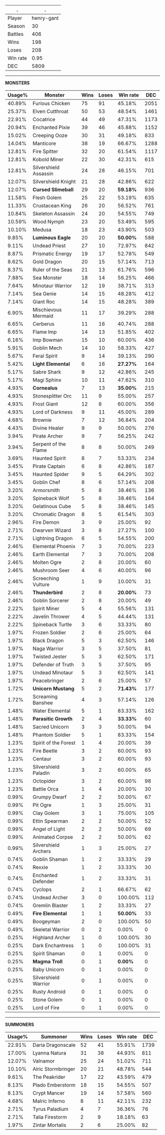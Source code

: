 .|.
|-|-
Player|henry-gant
Season|30
Battles|406
Wins|198
Loses|208
Win rate|0.95
DEC|5809

---
**MONSTERS**

Usage%|Monster|Wins|Loses|Win rate|DEC|
-|-|-|-|-|-|
40.89%|Furious Chicken|75|91|45.18%|2051|
25.37%|Elven Cutthroat|50|53|48.54%|1461|
22.91%|Cocatrice|44|49|47.31%|1173|
20.94%|Enchanted Pixie|39|46|45.88%|1152|
15.02%|Creeping Ooze|30|31|49.18%|833|
14.04%|Manticore|38|19|66.67%|1288|
12.81%|Fire Spitter|32|20|61.54%|1117|
12.81%|Kobold Miner|22|30|42.31%|615|
12.81%|Silvershield Assassin|24|28|46.15%|701|
12.07%|Silvershield Knight|21|28|42.86%|622|
12.07%|**Cursed Slimeball**|29|20|**59.18%**|936|
11.58%|Flesh Golem|25|22|53.19%|635|
11.33%|Crustacean King|26|20|56.52%|761|
10.84%|Skeleton Assassin|24|20|54.55%|749|
10.59%|Wood Nymph|23|20|53.49%|595|
10.10%|Medusa|18|23|43.90%|503|
9.85%|**Luminous Eagle**|20|20|**50.00%**|588|
9.11%|Undead Priest|27|10|72.97%|842|
8.87%|Prismatic Energy|19|17|52.78%|549|
8.62%|Gold Dragon|20|15|57.14%|713|
8.37%|Ruler of the Seas|21|13|61.76%|596|
7.88%|Sea Monster|18|14|56.25%|466|
7.64%|Minotaur Warrior|12|19|38.71%|313|
7.14%|Sea Genie|14|15|48.28%|412|
7.14%|Giant Roc|14|15|48.28%|389|
6.90%|Mischievous Mermaid|11|17|39.29%|288|
6.65%|Cerberus|11|16|40.74%|288|
6.65%|Flame Imp|14|13|51.85%|402|
6.16%|Imp Bowman|15|10|60.00%|436|
5.91%|Goblin Mech|14|10|58.33%|427|
5.67%|Feral Spirit|9|14|39.13%|290|
5.42%|**Light Elemental**|6|16|**27.27%**|164|
5.17%|Sabre Shark|9|12|42.86%|245|
5.17%|Magi Sphinx|10|11|47.62%|310|
4.93%|**Cornealus**|7|13|**35.00%**|215|
4.93%|Stonesplitter Orc|11|9|55.00%|257|
4.93%|Frost Giant|12|8|60.00%|356|
4.93%|Lord of Darkness|9|11|45.00%|289|
4.68%|Brownie|7|12|36.84%|204|
4.43%|Divine Healer|9|9|50.00%|276|
3.94%|Pirate Archer|9|7|56.25%|242|
3.94%|Serpent of the Flame|8|8|50.00%|249|
3.69%|Haunted Spirit|8|7|53.33%|234|
3.45%|Pirate Captain|6|8|42.86%|187|
3.45%|Haunted Spider|9|5|64.29%|302|
3.45%|Goblin Chef|8|6|57.14%|208|
3.20%|Armorsmith|5|8|38.46%|136|
3.20%|Spineback Wolf|5|8|38.46%|164|
3.20%|Gelatinous Cube|5|8|38.46%|145|
3.20%|Chromatic Dragon|8|5|61.54%|303|
2.96%|Fire Demon|3|9|25.00%|92|
2.71%|Dwarven Wizard|3|8|27.27%|100|
2.71%|Lightning Dragon|6|5|54.55%|200|
2.46%|Elemental Phoenix|7|3|70.00%|223|
2.46%|Earth Elemental|7|3|70.00%|208|
2.46%|Molten Ogre|2|8|20.00%|60|
2.46%|Mushroom Seer|4|6|40.00%|96|
2.46%|Screeching Vulture|1|9|10.00%|31|
2.46%|**Thunderbird**|2|8|**20.00%**|73|
2.46%|Goblin Sorcerer|2|8|20.00%|49|
2.22%|Spirit Miner|5|4|55.56%|131|
2.22%|Javelin Thrower|4|5|44.44%|131|
2.22%|Spineback Turtle|3|6|33.33%|80|
1.97%|Frozen Soldier|2|6|25.00%|64|
1.97%|Black Dragon|5|3|62.50%|146|
1.97%|Naga Warrior|3|5|37.50%|81|
1.97%|Twisted Jester|5|3|62.50%|171|
1.97%|Defender of Truth|3|5|37.50%|95|
1.97%|Undead Minotaur|5|3|62.50%|141|
1.97%|Peacebringer|2|6|25.00%|57|
1.72%|**Unicorn Mustang**|5|2|**71.43%**|177|
1.72%|Screaming Banshee|4|3|57.14%|126|
1.48%|Water Elemental|5|1|83.33%|162|
1.48%|**Parasitic Growth**|2|4|**33.33%**|60|
1.48%|Sacred Unicorn|3|3|50.00%|94|
1.48%|Phantom Soldier|5|1|83.33%|154|
1.23%|Spirit of the Forest|1|4|20.00%|39|
1.23%|Fire Beetle|3|2|60.00%|93|
1.23%|Centaur|3|2|60.00%|93|
1.23%|Silvershield Paladin|3|2|60.00%|65|
1.23%|Octopider|3|2|60.00%|98|
1.23%|Battle Orca|1|4|20.00%|30|
0.99%|Grumpy Dwarf|2|2|50.00%|67|
0.99%|Pit Ogre|1|3|25.00%|31|
0.99%|Clay Golem|3|1|75.00%|105|
0.99%|Ettin Spearman|2|2|50.00%|52|
0.99%|Angel of Light|2|2|50.00%|69|
0.99%|Animated Corpse|2|2|50.00%|62|
0.99%|Silvershield Archers|1|3|25.00%|27|
0.74%|Goblin Shaman|1|2|33.33%|29|
0.74%|Rexxie|1|2|33.33%|30|
0.74%|Enchanted Defender|1|2|33.33%|31|
0.74%|Cyclops|2|1|66.67%|62|
0.74%|Undead Archer|3|0|100.00%|112|
0.74%|Gremlin Blaster|1|2|33.33%|27|
0.49%|**Fire Elemental**|1|1|**50.00%**|33|
0.49%|Boogeyman|2|0|100.00%|50|
0.49%|Skeletal Warrior|0|2|0.00%|0|
0.25%|Highland Archer|1|0|100.00%|30|
0.25%|Dark Enchantress|1|0|100.00%|31|
0.25%|Spirit Shaman|0|1|0.00%|0|
0.25%|**Magma Troll**|0|1|**0.00%**|0|
0.25%|Baby Unicorn|0|1|0.00%|0|
0.25%|Silvershield Warrior|0|1|0.00%|0|
0.25%|Rusty Android|0|1|0.00%|0|
0.25%|Stone Golem|0|1|0.00%|0|
0.25%|Lord of Fire|0|1|0.00%|0|

---
**SUMMONERS**

Usage%|Summoner|Wins|Loses|Win rate|DEC|
-|-|-|-|-|-|
22.91%|Daria Dragonscale|52|41|55.91%|1739|
17.00%|Lyanna Natura|31|38|44.93%|811|
12.07%|Valnamor|25|24|51.02%|711|
10.10%|Alric Stormbringer|20|21|48.78%|544|
9.61%|The Peakrider|17|22|43.59%|479|
8.13%|Plado Emberstorm|18|15|54.55%|507|
8.13%|Crypt Mancer|19|14|57.58%|560|
4.68%|Malric Inferno|8|11|42.11%|232|
2.71%|Tyrus Paladium|4|7|36.36%|76|
2.71%|Talia Firestorm|2|9|18.18%|63|
1.97%|Zintar Mortalis|2|6|25.00%|82|
